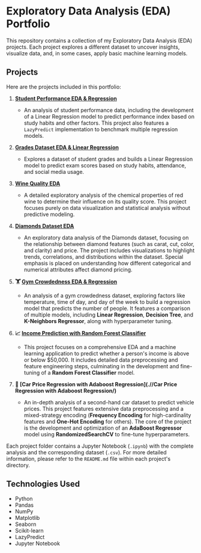 # Exploratory Data Analysis (EDA) Portfolio

This repository contains a collection of my Exploratory Data Analysis (EDA) projects. Each project explores a different dataset to uncover insights, visualize data, and, in some cases, apply basic machine learning models.

## Projects

Here are the projects included in this portfolio:

1.  **[Student Performance EDA & Regression](./Student_PerformanceEDA&Regression/)**
    -   An analysis of student performance data, including the development of a Linear Regression model to predict performance index based on study habits and other factors. This project also features a `LazyPredict` implementation to benchmark multiple regression models.

2.  **[Grades Dataset EDA & Linear Regression](./GradesDatasetEDA/)**
    -   Explores a dataset of student grades and builds a Linear Regression model to predict exam scores based on study habits, attendance, and social media usage.

3.  **[Wine Quality EDA](./WineQualityEDA/)**
    -   A detailed exploratory analysis of the chemical properties of red wine to determine their influence on its quality score. This project focuses purely on data visualization and statistical analysis without predictive modeling.

4.  **[Diamonds Dataset EDA](./DiamondsEDA&Regression/)**
    -   An exploratory data analysis of the Diamonds dataset, focusing on the relationship between diamond features (such as carat, cut, color, and clarity) and price. The project includes visualizations to highlight trends, correlations, and distributions within the dataset. Special emphasis is placed on understanding how different categorical and numerical attributes affect diamond pricing.

5.  **🏋️ [Gym Crowdedness EDA & Regression](./gymCrowdednessEDA&Regression/)**
    -   An analysis of a gym crowdedness dataset, exploring factors like temperature, time of day, and day of the week to build a regression model that predicts the number of people. It features a comparison of multiple models, including **Linear Regression**, **Decision Tree**, and **K-Neighbors Regressor**, along with hyperparameter tuning.

6.  **📈 [Income Prediction with Random Forest Classifier](./RandomForestClassifier/)**
    -   This project focuses on a comprehensive EDA and a machine learning application to predict whether a person's income is above or below $50,000. It includes detailed data preprocessing and feature engineering steps, culminating in the development and fine-tuning of a **Random Forest Classifier** model.
7.  **🚗 [Car Price Regression with Adaboost Regression](.//Car Price Regression with Adaboost Regression/)**
    -   An in-depth analysis of a second-hand car dataset to predict vehicle prices. This project features extensive data preprocessing and a mixed-strategy encoding (**Frequency Encoding** for high-cardinality features and **One-Hot Encoding** for others). The core of the project is the development and optimization of an **AdaBoost Regressor** model using **RandomizedSearchCV** to fine-tune hyperparameters.

Each project folder contains a Jupyter Notebook (`.ipynb`) with the complete analysis and the corresponding dataset (`.csv`). For more detailed information, please refer to the `README.md` file within each project's directory.


## Technologies Used

-   Python
-   Pandas
-   NumPy
-   Matplotlib
-   Seaborn
-   Scikit-learn
-   LazyPredict
-   Jupyter Notebook
